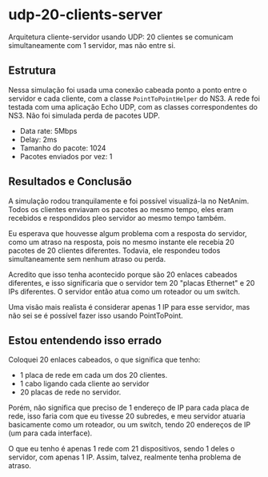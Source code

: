 # udp-20-clients-server
Arquitetura cliente-servidor usando UDP: 20 clientes se comunicam simultaneamente com 1 servidor, mas não entre si.

## Estrutura
Nessa simulação foi usada uma conexão cabeada ponto a ponto entre o servidor e cada cliente, com a classe `PointToPointHelper` do NS3. A rede foi testada com uma aplicação Echo UDP, com as classes correspondentes do NS3. Não foi simulada perda de pacotes UDP.
 - Data rate: 5Mbps
 - Delay: 2ms
 - Tamanho do pacote: 1024
 - Pacotes enviados por vez: 1

## Resultados e Conclusão
A simulação rodou tranquilamente e foi possível visualizá-la no NetAnim. Todos os clientes enviavam os pacotes ao mesmo tempo, eles eram recebidos e respondidos pleo servidor ao mesmo tempo também.

Eu esperava que houvesse algum problema com a resposta do servidor, como um atraso na resposta, pois no mesmo instante ele recebia 20 pacotes de 20 clientes diferentes. Todavia, ele respondeu todos simultaneamente sem nenhum atraso ou perda. 

Acredito que isso tenha acontecido porque são 20 enlaces cabeados diferentes, e isso significaria que o servidor tem 20 "placas Ethernet" e 20 IPs diferentes. O servidor então atua como um roteador ou um switch.

Uma visão mais realista é considerar apenas 1 IP para esse servidor, mas não sei se é possível fazer isso usando PointToPoint.

## Estou entendendo isso errado
Coloquei 20 enlaces cabeados, o que significa que tenho:
- 1 placa de rede em cada um dos 20 clientes.
- 1 cabo ligando cada cliente ao servidor 
- 20 placas de rede no servidor.

Porém, não significa que preciso de 1 endereço de IP para cada placa de rede, isso faria com que eu tivesse 20 subredes, e meu servidor atuaria basicamente como um roteador, ou um switch, tendo 20 endereços de IP (um para cada interface). 

O que eu tenho é apenas 1 rede com 21 dispositivos, sendo 1 deles o servidor, com apenas 1 IP. Assim, talvez, realmente tenha problema de atraso.
